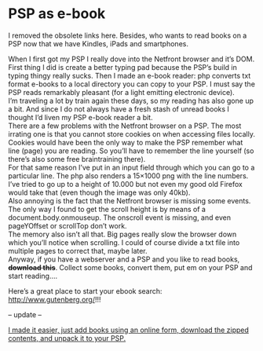 <!--
  id: 310
  date: 2007-11-25
  modified: 2007-11-25
  slug: psp-as-e-book
  type: post
  excerpt: <p>I removed the obsolete links here. Besides, who wants to read books on a PSP now that we have Kindles, iPads and smartphones. When I first got my PSP I really dove into the Netfront browser and it&#8217;s DOM. First thing I did is create a better typing pad because the PSP&#8217;s build in typing [&hellip;]</p>
  categories: book, JavaScript, backend, tech
  tags: DOM, PSP
  inCv: 
  inPortfolio: 
  dateFrom: 
  dateTo: 
-->

# PSP as e-book

<p class="notice">I removed the obsolete links here. Besides, who wants to read books on a PSP now that we have Kindles, iPads and smartphones.</p>
<p>When I first got my PSP I really dove into the Netfront browser and it&#8217;s DOM. First thing I did is create a better typing pad because the PSP&#8217;s build in typing thingy really sucks. Then I made an e-book reader: php converts txt format e-books to a local directory you can copy to your PSP. I must say the PSP reads remarkably pleasant (for a light emitting electronic device).<br />
I&#8217;m traveling a lot by train again these days, so my reading has also gone up a bit. And since I do not always have a fresh stash of unread books I thought I&#8217;d liven my PSP e-book reader a bit.<br />
There are a few problems with the Netfront browser on a PSP. The most irrating one is that you cannot store cookies on when accessing files locally. Cookies would have been the only way to make the PSP remember what line (page) you are reading. So you&#8217;ll have to remember the line yourself (so there&#8217;s also some free braintraining there).<br />
For that same reason I&#8217;ve put in an input field through which you can go to a particular line. The php also renders a 15&#215;1000 png with the line numbers. I&#8217;ve tried to go up to a height of 10.000 but not even my good old Firefox would take that (even though the image was only 40kb).<br />
Also annoying is the fact that the Netfront browser is missing some events. The only way I found to get the scroll height is by means of a document.body.onmouseup. The onscroll event is missing, and even pageYOffset or scrollTop don&#8217;t work.<br />
The memory also isn&#8217;t all that. Big pages really slow the browser down which you&#8217;ll notice when scrolling. I could of course divide a txt file into multiple pages to correct that, maybe later.<br />
Anyway, if you have a webserver and a PSP and you like to read books, <del><strong>download this</strong></del>. Collect some books, convert them, put em on your PSP and start reading&#8230;.</p>
<p>Here&#8217;s a great place to start your ebook search: <a href="http://www.gutenberg.org/" target="_blank">http://www.gutenberg.org/</a>!!!</p>
<p> &#8211; update &#8211; </p>
<p><a href="?page_id=319">I made it easier, just add books using an online form, download the zipped contents, and unpack it to your PSP.</a></p>
